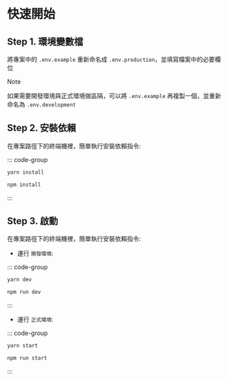# 快速開始

## Step 1. 環境變數檔

將專案中的 `.env.example` 重新命名成 `.env.production`，並填寫檔案中的必要欄位

> [!NOTE]
> 如果需要開發環境與正式環境做區隔，可以將 `.env.example` 再複製一個，並重新命名為 `.env.development`

## Step 2. 安裝依賴

在專案路徑下的終端機裡，簡單執行安裝依賴指令:

::: code-group

```bash [yarn]
yarn install
```

```bash [npm]
npm install
```

:::

## Step 3. 啟動

在專案路徑下的終端機裡，簡單執行安裝依賴指令:

- 運行 `開發環境`:

::: code-group

```bash [yarn]
yarn dev
```

```bash [npm]
npm run dev
```

:::

- 運行 `正式環境`:

::: code-group

```bash [yarn]
yarn start
```

```bash [npm]
npm run start
```

:::
